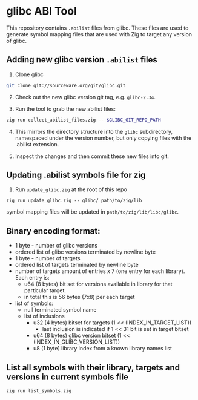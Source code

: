 # glibc ABI Tool

This repository contains `.abilist` files from glibc. These files are used to
generate symbol mapping files that are used with Zig to target any version of
glibc.

## Adding new glibc version `.abilist` files

1. Clone glibc

```sh
git clone git://sourceware.org/git/glibc.git
```

2. Check out the new glibc version git tag, e.g. `glibc-2.34`.

3. Run the tool to grab the new abilist files:

```sh
zig run collect_abilist_files.zig -- $GLIBC_GIT_REPO_PATH
```

4. This mirrors the directory structure into the `glibc` subdirectory,
   namespaced under the version number, but only copying files with the
   .abilist extension.

5. Inspect the changes and then commit these new files into git.

## Updating .abilist symbols file for zig

1. Run `update_glibc.zig` at the root of this repo

```
zig run update_glibc.zig -- glibc/ path/to/zig/lib
```

symbol mapping files will be updated in `path/to/zig/lib/libc/glibc`.

## Binary encoding format:

- 1 byte - number of glibc versions
- ordered list of glibc versions terminated by newline byte
- 1 byte - number of targets
- ordered list of targets terminated by newline byte
- number of targets amount of entries x 7 (one entry for each library). Each entry is:
  - u64 (8 bytes) bit set for versions available in library for that particular target.
  - in total this is 56 bytes (7x8) per each target
- list of symbols:
  - null terminated symbol name
  - list of inclusions
    - u32 (4 bytes) bitset for targets (1 << (INDEX_IN_TARGET_LIST))
      - last inclusion is indicated if 1 << 31 bit is set in target bitset
    - u64 (8 bytes) glibc version bitset (1 << (INDEX_IN_GLIBC_VERSION_LIST))
    - u8 (1 byte) library index from a known library names list

## List all symbols with their library, targets and versions in current symbols file

```bash
zig run list_symbols.zig
```
